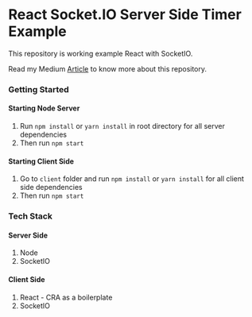 # React Socket.IO Server Side Timer Example

This repository is working example React with SocketIO.

Read my Medium [Article](https://medium.com/@bmaniar/getting-started-with-react-socket-io-87430f7a285e) to know more about this repository.

### Getting Started

#### Starting Node Server
1. Run ```npm install``` or ```yarn install``` in root directory for all server dependencies
2. Then run ```npm start```

#### Starting Client Side 
1. Go to ```client``` folder and run ```npm install``` or ```yarn install``` for all client side dependencies
2. Then run ```npm start```

### Tech Stack

#### Server Side
1. Node
2. SocketIO

#### Client Side
1. React - CRA as a boilerplate
2. SocketIO

